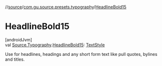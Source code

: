 //[source](../../index.md)/[com.gu.source.presets.typography](index.md)/[HeadlineBold15](-headline-bold15.md)

# HeadlineBold15

[androidJvm]\
val [Source.Typography](../com.gu.source/-source/-typography/index.md).[HeadlineBold15](-headline-bold15.md): [TextStyle](https://developer.android.com/reference/kotlin/androidx/compose/ui/text/TextStyle.html)

Use for headlines, headings and any short form text like pull quotes, bylines and titles.
